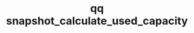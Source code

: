 ---
category: snapshot
command: snapshot_calculate_used_capacity
keywords: qq, qq_cli, snapshot_calculate_used_capacity
optional_options:
- alternate:
  - --ids
  help: Identifiers of the snapshots for which to calculate capacity usage (as a comma
    separated list).
  name: -i
  required: false
permalink: /qq-cli-command-guide/snapshot/snapshot_calculate_used_capacity.html
positional_options: []
sidebar: qq_cli_command_reference_sidebar
summary: This section explains how to use the <code>qq snapshot_calculate_used_capacity</code>
  command.
synopsis: Get the space used by the snapshots specified.
title: qq snapshot_calculate_used_capacity
usage: qq snapshot_calculate_used_capacity [-h] [-i IDS]
zendesk_source: qq CLI Command Guide

---